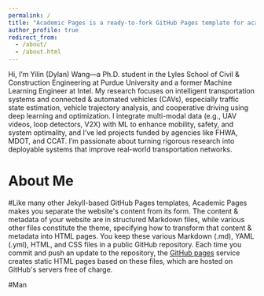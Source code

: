 ```yaml
---
permalink: /
title: "Academic Pages is a ready-to-fork GitHub Pages template for academic personal websites"
author_profile: true
redirect_from: 
  - /about/
  - /about.html
---
```



Hi, I’m Yilin (Dylan) Wang—a Ph.D. student in the Lyles School of Civil & Construction Engineering at Purdue University and a former Machine Learning Engineer at Intel. My research focuses on intelligent transportation systems and connected & automated vehicles (CAVs), especially traffic state estimation, vehicle trajectory analysis, and cooperative driving using deep learning and optimization. I integrate multi-modal data (e.g., UAV videos, loop detectors, V2X) with ML to enhance mobility, safety, and system optimality, and I’ve led projects funded by agencies like FHWA, MDOT, and CCAT. I’m passionate about turning rigorous research into deployable systems that improve real-world transportation networks.

About Me
======
#Like many other Jekyll-based GitHub Pages templates, Academic Pages makes you separate the website's content from its form. The content & metadata of your website are in structured Markdown files, while various other files constitute the theme, specifying how to transform that content & metadata into HTML pages. You keep these various Markdown (.md), YAML (.yml), HTML, and CSS files in a public GitHub repository. Each time you commit and push an update to the repository, the [GitHub pages](https://pages.github.com/) service creates static HTML pages based on these files, which are hosted on GitHub's servers free of charge.

#Man
